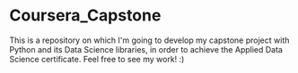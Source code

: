 # Coursera_Capstone
This is a repository on which I'm going to develop my capstone project with Python and its Data Science libraries, in order to achieve the Applied Data Science certificate. Feel free to see my work! :)
